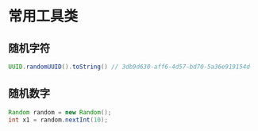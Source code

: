 # 常用工具类

## 随机字符

```java
UUID.randomUUID().toString() // 3db9d630-aff6-4d57-bd70-5a36e919154d
```

## 随机数字

```java
Random random = new Random();
int x1 = random.nextInt(10);
```